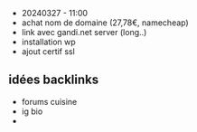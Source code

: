 * 20240327 - 11:00
* achat nom de domaine (27,78€, namecheap)
* link avec gandi.net server (long..)
* installation wp
* ajout certif ssl

## idées backlinks
* forums cuisine
* ig bio
* 
